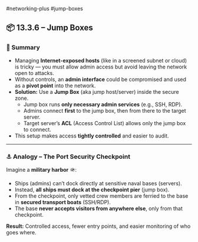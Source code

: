 #networking-plus #jump-boxes 

## 📦 13.3.6 – Jump Boxes

### 📝 Summary
- Managing **Internet-exposed hosts** (like in a screened subnet or cloud) is tricky — you must allow admin access but avoid leaving the network open to attacks.
- Without controls, an **admin interface** could be compromised and used as a **pivot point** into the network.
- **Solution:** Use a **Jump Box** (aka jump host/server) inside the secure zone.
    - Jump box runs **only necessary admin services** (e.g., SSH, RDP).
    - Admins connect **first** to the jump box, then from there to the target server.
    - Target server’s **ACL** (Access Control List) allows only the jump box to connect.
- This setup makes access **tightly controlled** and easier to audit.

---

### ⚓ Analogy – The Port Security Checkpoint
Imagine a **military harbor** 🪖:
- Ships (admins) can’t dock directly at sensitive naval bases (servers).
- Instead, **all ships must dock at the checkpoint pier** (jump box).
- From the checkpoint, only vetted crew members are ferried to the base in **secured transport boats** (SSH/RDP).
- The base **never accepts visitors from anywhere else**, only from that checkpoint.

**Result:** Controlled access, fewer entry points, and easier monitoring of who goes where.
